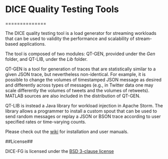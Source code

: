 # DICE Quality Testing Tools
==============

The DICE quality testing tool is a load generator for streaming workloads that can be used to validity the performance and scalability of stream-based applications.

The tool is composed of two modules: QT-GEN, provided under the *Gen* folder, and QT-LIB, under the *Lib* folder. 

QT-GEN is a tool for generation of traces that are statistically similar to a given JSON trace, but nevertheless non-identical. For example, it is possible to change the volumes of timestamped JSON message as desired and differently across types of messages (e.g., in Twitter data one may scale differently the volumes of tweets and the volumes of retweets). MATLAB sources are also included in the distribution of QT-GEN.

QT-LIB is instead a Java library for workload injection in Apache Storm. The library allows a programmer to install a custom spout that can be used to send random messages or replay a JSON or BSON trace according to user specified rates or time-varying counts.

Please check out the [wiki](https://github.com/dice-project/DICE-Quality-Testing/wiki) for installation and user manuals.

##License##

DICE-FG is licensed under the [BSD 3-clause license][1]

[1]: http://opensource.org/licenses/BSD-3-Clause
